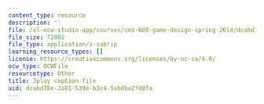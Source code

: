 ```yaml
---
content_type: resource
description: ''
file: /ol-ocw-studio-app/courses/cms-608-game-design-spring-2014/dcabd78e3a81539eb3c45abdba2fd8fa_1506661.vtt
file_size: 72902
file_type: application/x-subrip
learning_resource_types: []
license: https://creativecommons.org/licenses/by-nc-sa/4.0/
ocw_type: OCWFile
resourcetype: Other
title: 3play caption file
uid: dcabd78e-3a81-539e-b3c4-5abdba2fd8fa
---
```

